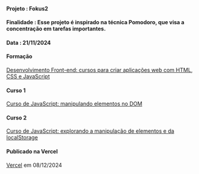 #### Projeto    : Fokus2

#### Finalidade : Esse projeto é inspirado na técnica Pomodoro, que visa a concentração em tarefas importantes.

#### Data       : 21/11/2024

#### Formação
[Desenvolvimento Front-end: cursos para criar aplicações web com HTML, CSS e JavaScript](https://cursos.alura.com.br/formacao-javascript-front-end)

#### Curso 1
[Curso de JavaScript: manipulando elementos no DOM](https://cursos.alura.com.br/course/javascript-manipulando-elementos-dom) 

#### Curso 2
[Curso de JavaScript: explorando a manipulação de elementos e da localStorage](https://cursos.alura.com.br/course/javascript-manipulacao-elementos-localstorage) 


#### Publicado na Vercel
[Vercel](https://fokus2-psi.vercel.app/) em 08/12/2024